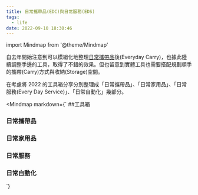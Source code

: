 ```yaml
---
title: 日常攜帶品(EDC)與日常服務(EDS)
tags:
  - life
date: 2022-09-10 18:30:46
---
```


import Mindmap from '@theme/Mindmap'

自去年開始注意到可以模組化地整理[日常攜帶品](life/edc-2021-11)後(Everyday Carry)，也據此陸續調整手邊的工具，取得了不錯的效果。但也留意到實體工具也需要搭配規劃順手的攜帶(Carry)方式與收納(Storage)空間。

在考慮將 2022 的工具箱分享分別整理成「日常攜帶品」、「日常家用品」、「日常服務(Every Day Service)」、「日常自動化」幾部分。

<Mindmap markdown={`
##工具箱
### 日常攜帶品
### 日常家用品
### 日常服務
### 日常自動化
`}

